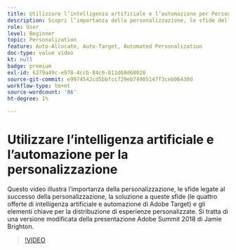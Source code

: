 ```yaml
---
title: Utilizzare l’intelligenza artificiale e l’automazione per Personalization
description: Scopri l’importanza della personalizzazione, le sfide della personalizzazione efficace e la soluzione a queste sfide (le quattro offerte di intelligenza artificiale e automazione in Adobe Target).
role: User
level: Beginner
topic: Personalization
feature: Auto-Allocate, Auto-Target, Automated Personalization
doc-type: value video
kt: null
badge: premium
exl-id: 6379a49c-e978-4ccb-84c6-811d68d68028
source-git-commit: e9974542cd5bbfcc729eb74905147f3ceb06430d
workflow-type: tm+mt
source-wordcount: '86'
ht-degree: 1%

---
```


# Utilizzare l’intelligenza artificiale e l’automazione per la personalizzazione

Questo video illustra l’importanza della personalizzazione, le sfide legate al successo della personalizzazione, la soluzione a queste sfide (le quattro offerte di intelligenza artificiale e automazione di Adobe Target) e gli elementi chiave per la distribuzione di esperienze personalizzate. Si tratta di una versione modificata della presentazione Adobe Summit 2018 di Jamie Brighton.

>[!VIDEO](https://video.tv.adobe.com/v/25440/?quality=12)
